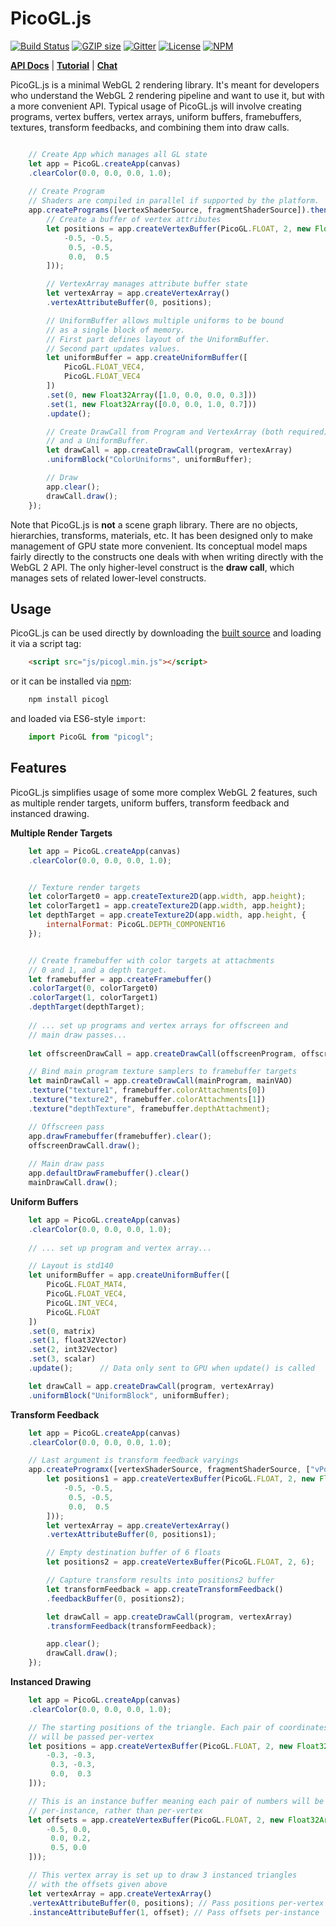 PicoGL.js
=========

[![Build Status](https://travis-ci.org/tsherif/picogl.js.svg?branch=master)](https://travis-ci.org/tsherif/picogl.js) [![GZIP size](https://badge-size.herokuapp.com/tsherif/picogl.js/master/build/picogl.min.js.svg?compression=gzip)](https://github.com/tsherif/picogl.js/blob/master/build/picogl.min.js) [![Gitter](https://img.shields.io/gitter/room/picogl.js/general.svg)](https://gitter.im/picogl-js/general) [![License](https://img.shields.io/github/license/tsherif/picogl.js.svg)](https://github.com/tsherif/picogl.js/blob/master/LICENSE) [![NPM](https://img.shields.io/npm/v/picogl.svg)](https://www.npmjs.com/package/picogl)

**[API Docs](https://tsherif.github.io/picogl.js/docs/)** | **[Tutorial](https://tsherif.wordpress.com/2017/07/26/webgl-2-development-with-picogl-js/)** | **[Chat](https://gitter.im/picogl-js/general)**

PicoGL.js is a minimal WebGL 2 rendering library. It's meant for developers who understand the WebGL 2 rendering pipeline and want to use it, but with a more convenient API. Typical usage of PicoGL.js will involve creating programs, vertex buffers, vertex arrays, uniform buffers, framebuffers, textures, transform feedbacks, and combining them into draw calls.

```JavaScript

    // Create App which manages all GL state
    let app = PicoGL.createApp(canvas)
    .clearColor(0.0, 0.0, 0.0, 1.0);
    
    // Create Program
    // Shaders are compiled in parallel if supported by the platform.
    app.createPrograms([vertexShaderSource, fragmentShaderSource]).then(([program]) => {
        // Create a buffer of vertex attributes
        let positions = app.createVertexBuffer(PicoGL.FLOAT, 2, new Float32Array([
            -0.5, -0.5,
             0.5, -0.5,
             0.0,  0.5
        ]));

        // VertexArray manages attribute buffer state
        let vertexArray = app.createVertexArray()
        .vertexAttributeBuffer(0, positions);

        // UniformBuffer allows multiple uniforms to be bound
        // as a single block of memory.
        // First part defines layout of the UniformBuffer.
        // Second part updates values.
        let uniformBuffer = app.createUniformBuffer([
            PicoGL.FLOAT_VEC4,
            PicoGL.FLOAT_VEC4
        ])
        .set(0, new Float32Array([1.0, 0.0, 0.0, 0.3]))
        .set(1, new Float32Array([0.0, 0.0, 1.0, 0.7]))
        .update();

        // Create DrawCall from Program and VertexArray (both required),
        // and a UniformBuffer.
        let drawCall = app.createDrawCall(program, vertexArray)
        .uniformBlock("ColorUniforms", uniformBuffer);

        // Draw
        app.clear();
        drawCall.draw();
    });

``` 

Note that PicoGL.js is **not** a scene graph library. There are no objects, hierarchies, transforms, materials, etc. It has been designed only to make management of GPU state more convenient. Its conceptual model maps fairly directly to the constructs one deals with when writing directly with the WebGL 2 API. The only higher-level construct is the **draw call**, which manages sets of related lower-level constructs.



Usage
-----
PicoGL.js can be used directly by downloading the [built source](https://tsherif.github.io/picogl.js/build/picogl.min.js) and loading it via a script tag:

```HTML
    <script src="js/picogl.min.js"></script>
```

or it can be installed via [npm](https://www.npmjs.com/package/picogl):

```bash
    npm install picogl
```

and loaded via ES6-style `import`:   

```JavaScript
    import PicoGL from "picogl";
```

Features
--------

PicoGL.js simplifies usage of some more complex WebGL 2 features, such as multiple render targets, uniform buffers, transform feedback and instanced drawing.

**Multiple Render Targets**

```JavaScript
    let app = PicoGL.createApp(canvas)
    .clearColor(0.0, 0.0, 0.0, 1.0);


    // Texture render targets
    let colorTarget0 = app.createTexture2D(app.width, app.height);
    let colorTarget1 = app.createTexture2D(app.width, app.height);
    let depthTarget = app.createTexture2D(app.width, app.height, {
        internalFormat: PicoGL.DEPTH_COMPONENT16
    });


    // Create framebuffer with color targets at attachments 
    // 0 and 1, and a depth target.
    let framebuffer = app.createFramebuffer()
    .colorTarget(0, colorTarget0)
    .colorTarget(1, colorTarget1)
    .depthTarget(depthTarget);
    
    // ... set up programs and vertex arrays for offscreen and
    // main draw passes...
    
    let offscreenDrawCall = app.createDrawCall(offscreenProgram, offscreenVAO);

    // Bind main program texture samplers to framebuffer targets
    let mainDrawCall = app.createDrawCall(mainProgram, mainVAO)
    .texture("texture1", framebuffer.colorAttachments[0])
    .texture("texture2", framebuffer.colorAttachments[1])
    .texture("depthTexture", framebuffer.depthAttachment);

    // Offscreen pass
    app.drawFramebuffer(framebuffer).clear();
    offscreenDrawCall.draw();
    
    // Main draw pass
    app.defaultDrawFramebuffer().clear()
    mainDrawCall.draw();
```

**Uniform Buffers**

```JavaScript
    let app = PicoGL.createApp(canvas)
    .clearColor(0.0, 0.0, 0.0, 1.0);
    
    // ... set up program and vertex array...

    // Layout is std140
    let uniformBuffer = app.createUniformBuffer([
        PicoGL.FLOAT_MAT4,
        PicoGL.FLOAT_VEC4,
        PicoGL.INT_VEC4,
        PicoGL.FLOAT
    ])
    .set(0, matrix)
    .set(1, float32Vector)
    .set(2, int32Vector)
    .set(3, scalar)
    .update();      // Data only sent to GPU when update() is called

    let drawCall = app.createDrawCall(program, vertexArray)
    .uniformBlock("UniformBlock", uniformBuffer);
```

**Transform Feedback**

```JavaScript
    let app = PicoGL.createApp(canvas)
    .clearColor(0.0, 0.0, 0.0, 1.0);

    // Last argument is transform feedback varyings
    app.createProgramx([vertexShaderSource, fragmentShaderSource, ["vPosition"]]).then(([program]) => {
        let positions1 = app.createVertexBuffer(PicoGL.FLOAT, 2, new Float32Array([
            -0.5, -0.5,
             0.5, -0.5,
             0.0,  0.5
        ]));
        let vertexArray = app.createVertexArray()
        .vertexAttributeBuffer(0, positions1);

        // Empty destination buffer of 6 floats
        let positions2 = app.createVertexBuffer(PicoGL.FLOAT, 2, 6);  

        // Capture transform results into positions2 buffer
        let transformFeedback = app.createTransformFeedback()
        .feedbackBuffer(0, positions2);

        let drawCall = app.createDrawCall(program, vertexArray)
        .transformFeedback(transformFeedback);

        app.clear();
        drawCall.draw();
    });
``` 

**Instanced Drawing**

```JavaScript
    let app = PicoGL.createApp(canvas)
    .clearColor(0.0, 0.0, 0.0, 1.0);

    // The starting positions of the triangle. Each pair of coordinates
    // will be passed per-vertex
    let positions = app.createVertexBuffer(PicoGL.FLOAT, 2, new Float32Array([
        -0.3, -0.3,
         0.3, -0.3,
         0.0,  0.3
    ]));

    // This is an instance buffer meaning each pair of numbers will be passed
    // per-instance, rather than per-vertex
    let offsets = app.createVertexBuffer(PicoGL.FLOAT, 2, new Float32Array([
        -0.5, 0.0,
         0.0, 0.2,
         0.5, 0.0
    ]));

    // This vertex array is set up to draw 3 instanced triangles 
    // with the offsets given above
    let vertexArray = app.createVertexArray()
    .vertexAttributeBuffer(0, positions); // Pass positions per-vertex
    .instanceAttributeBuffer(1, offset); // Pass offsets per-instance
```
